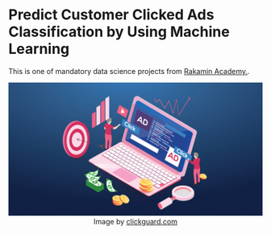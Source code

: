 # Predict Customer Clicked Ads Classification by Using Machine Learning
This is one of mandatory data science projects from <a href="https://www.rakamin.com/">Rakamin Academy.</a>.

<p align="center">
  <img src="images/ads.png" width="1024" height="auto">
  <br>
  Image by <a href="https://www.clickguard.com/blog/competitors-clicking-ads-ppc-fraud/"> clickguard.com</a>
</p>
